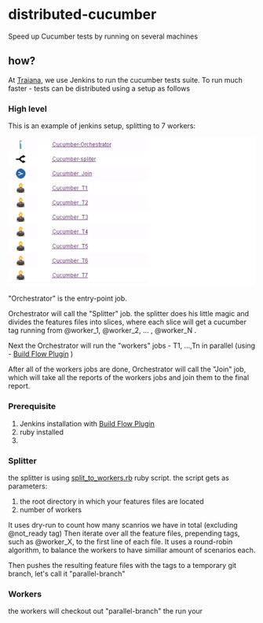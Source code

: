 # distributed-cucumber
Speed up Cucumber tests by running on several machines


## how?
At [Traiana](http://traiana.com/), we use Jenkins to run the cucumber tests suite.
To run much faster - tests can be distributed using a setup as follows

### High level

This is an example of jenkins setup, splitting to 7 workers:

![Alt text](jenkins.png?raw=true "7 Jobs")

"Orchestrator" is the entry-point job.

Orchestrator will call the "Splitter" job. the splitter does his little magic and divides the features files into slices, where each slice will get a cucumber tag running from @worker_1, @worker_2, ... , @worker_N .

Next the Orchestrator will run the "workers" jobs - T1, ...,Tn in parallel (using - [Build Flow Plugin](https://wiki.jenkins-ci.org/display/JENKINS/Build+Flow+Plugin) )

After all of the workers jobs are done, Orchestrator will call the "Join" job, which will take all the reports of the workers jobs and join them to the final report.

### Prerequisite
 
1. Jenkins installation with [Build Flow Plugin](https://wiki.jenkins-ci.org/display/JENKINS/Build+Flow+Plugin)
2. ruby installed
3. 

### Splitter

the splitter is using [split_to_workers.rb](https://github.com/omyd/parallel-cucumber/blob/master/split_to_workers.rb) ruby script.
the script gets as parameters:
1. the root directory in which your features files are located
2. number of workers

It uses dry-run to count how many scanrios we have in total (excluding @not_ready tag) 
Then iterate over all the feature files, prepending tags, such as @worker_X, to the first line of each file.
It uses a round-robin algorithm, to balance the workers to have simillar amount of scenarios each.

Then pushes the resulting feature files with the tags to a temporary git branch, let's call it "parallel-branch"

### Workers

the workers will checkout out "parallel-branch" the run your 